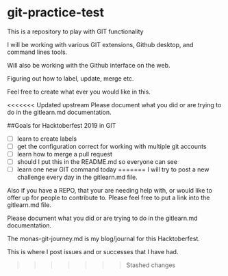 # git-practice-test

 This is a repository to play with GIT functionality 

 I will be working with various GIT extensions, Github desktop, and command lines tools. 

 Will also be working with the Github interface on the web. 

 Figuring out how to label, update, merge etc. 

 Feel free to create what ever you would like in this. 

<<<<<<< Updated upstream
 Please document what you did or are trying to do in the gitlearn.md documentation. 

 
 ##Goals for Hacktoberfest 2019 in GIT
 
 * [ ] learn to create labels 
 * [ ] get the configuration correct for working with multiple git accounts 
 * [ ] learn how to merge a pull request 
 * [ ] should I put this in the README.md so everyone can see 
 * [ ] learn one new GIT command today
=======
 I will try to post a new challenge every day in the gitlearn.md file. 
 
 Also if you have a REPO, that your are needing help with, or would like to offer up for people to 
 contribute to. 
 Please feel free to put a link  into the gitlearn.md file. 

 Please document what you did or are trying to do in the gitlearn.md documentation.  
 
 The monas-git-journey.md is my blog/journal for this Hacktoberfest. 

This is where I post issues and or successes that I have had. 

 
>>>>>>> Stashed changes
